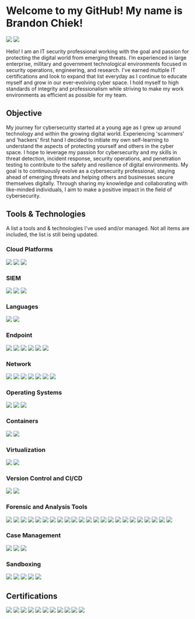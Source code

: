 # Welcome to my GitHub! My name is Brandon Chiek!
<a href="https://linkedin.com/in/brandonchiek"><img src="https://img.shields.io/badge/-LinkedIn-0072b1?&style=for-the-badge&logo=linkedin&logoColor=white" /></a>
<a href="https://www.credly.com/users/brandon-chiek.0595287b"><img src="https://img.shields.io/badge/-Credly-ffffff?&style=for-the-badge&logo=Credly&logoColor=Orange" /></a>

Hello! I am an IT security professional working with the goal and passion for protecting the digital world from emerging threats. I’m experienced in large enterprise, military and government technological environments focused in security operations, engineering, and research. I've earned multiple IT certifications and look to expand that list everyday as I continue to educate myself and grow in our ever-evolving cyber space. I hold myself to high standards of integrity and professionalism while striving to make my work environments as efficient as possible for my team.

## Objective

My journey for cybersecurity started at a young age as I grew up around technology and within the growing digital world. Experiencing 'scammers' and 'hackers' first hand I decided to initiate my own self-learning to understand the aspects of protecting yourself and others in the cyber space. I hope to leverage my passion for cybersecurity and my skills in threat detection, incident response, security operations, and penetration testing to contribute to the safety and resilience of digital environments. My goal is to continuously evolve as a cybersecurity professional, staying ahead of emerging threats and helping others and businesses secure themselves digitally. Through sharing my knowledge and collaborating with like-minded individuals, I aim to make a positive impact in the field of cybersecurity.

## Tools & Technologies
A list a tools and & technologies I've used and/or managed. Not all items are included, the list is still being updated.
### Cloud Platforms
<div>
    <img src="https://img.shields.io/badge/-Azure-0078D4?&style=for-the-badge&logo=Microsoft-Azure&logoColor=white" />
    <img src="https://img.shields.io/badge/-AWS-232F3E?&style=for-the-badge&logo=Amazon-AWS&logoColor=white" />
    <img src="https://img.shields.io/badge/-DigitalOcean-0080FF?&style=for-the-badge&logo=DigitalOcean&logoColor=white" />
</div>

### SIEM
<div>
    <img src="https://img.shields.io/badge/-Microsoft_Sentinel-0078D4?&style=for-the-badge&logo=Microsoft&logoColor=white" />
    <img src="https://img.shields.io/badge/-Elastic-005571?&style=for-the-badge&logo=Elastic&logoColor=white" />
    <img src="https://img.shields.io/badge/-Splunk-000000?&style=for-the-badge&logo=Splunk&logoColor=white" />
</div>

### Languages
<div>
    <img src="https://img.shields.io/badge/-Python-3776AB?&style=for-the-badge&logo=Python&logoColor=white" />
    <img src="https://img.shields.io/badge/-PowerShell-5391FE?&style=for-the-badge&logo=PowerShell&logoColor=white" />
</div>

### Endpoint
<div>
    <img src="https://img.shields.io/badge/-Microsoft_Defender_for_Endpoint-00A4EF?&style=for-the-badge&logo=Microsoft&logoColor=white" />
    <img src="https://img.shields.io/badge/-Velociraptor-4CAF50?&style=for-the-badge&logo=Velociraptor&logoColor=white" />
    <img src="https://img.shields.io/badge/-Trend_Micro-FF0000?&style=for-the-badge&logo=Trend-Micro&logoColor=white" />
    <img src="https://img.shields.io/badge/-Elastic_Security-005571?&style=for-the-badge&logo=Elastic&logoColor=white" />
    <img src="https://img.shields.io/badge/-SentinelOne-000000?&style=for-the-badge&logo=SentinelOne&logoColor=white" />
    <img src="https://img.shields.io/badge/-Wazuh-00A982?&style=for-the-badge&logo=Wazuh&logoColor=white" />
</div>

### Network
<div>
    <img src="https://img.shields.io/badge/-Wireshark-1679A7?&style=for-the-badge&logo=Wireshark&logoColor=white" />
    <img src="https://img.shields.io/badge/-Suricata-EF3B2D?&style=for-the-badge&logo=Suricata&logoColor=white" />
    <img src="https://img.shields.io/badge/-Zeek-777BB4?&style=for-the-badge&logo=Zeek&logoColor=white" />
    <img src="https://img.shields.io/badge/-Snort-CC0000?&style=for-the-badge&logo=Snort&logoColor=white" />
    <img src="https://img.shields.io/badge/-Palo_Alto-0070F2?&style=for-the-badge&logo=Palo-Alto-Networks&logoColor=white" />
    <img src="https://img.shields.io/badge/-Unifi-55BEE1?&style=for-the-badge&logo=Ubiquiti&logoColor=white" />
    <img src="https://img.shields.io/badge/-Cisco-1BA0D7?&style=for-the-badge&logo=Cisco&logoColor=white" />
</div>

### Operating Systems
<div>
    <img src="https://img.shields.io/badge/-Windows-0078D6?&style=for-the-badge&logo=Windows&logoColor=white" />
    <img src="https://img.shields.io/badge/-Linux-FCC624?&style=for-the-badge&logo=Linux&logoColor=black" />
    <img src="https://img.shields.io/badge/-MacOS-000000?&style=for-the-badge&logo=Apple&logoColor=white" />
</div>

### Containers
<div>
    <img src="https://img.shields.io/badge/-Docker-2496ED?&style=for-the-badge&logo=Docker&logoColor=white" />
    <img src="https://img.shields.io/badge/-Kubernetes-326CE5?&style=for-the-badge&logo=Kubernetes&logoColor=white" />
</div>

### Virtualization
<div>
    <img src="https://img.shields.io/badge/-VMware_vSphere-607078?&style=for-the-badge&logo=VMware&logoColor=white" />
    <img src="https://img.shields.io/badge/-Proxmox-E57000?&style=for-the-badge&logo=Proxmox&logoColor=white" />
</div>

### Version Control and CI/CD
<div>
    <img src="https://img.shields.io/badge/-GitHub-181717?&style=for-the-badge&logo=GitHub&logoColor=white" />
    <img src="https://img.shields.io/badge/-Azure_DevOps-0078D7?&style=for-the-badge&logo=Azure-DevOps&logoColor=white" />
</div>

### Forensic and Analysis Tools
<div>
    <img src="https://img.shields.io/badge/-Autopsy-007ACC?&style=for-the-badge&logo=Autopsy&logoColor=white" />
    <img src="https://img.shields.io/badge/-Browser_History_Capturer-3776AB?&style=for-the-badge&logo=Mozilla-Firefox&logoColor=white" />
    <img src="https://img.shields.io/badge/-Browser_History_Viewer-3776AB?&style=for-the-badge&logo=Google-Chrome&logoColor=white" />
    <img src="https://img.shields.io/badge/-DeepBlueCLI-333333?&style=for-the-badge&logo=Windows-Terminal&logoColor=white" />
    <img src="https://img.shields.io/badge/-DomainTools-0A66C2?&style=for-the-badge&logo=DomainTools&logoColor=white" />
    <img src="https://img.shields.io/badge/-Event_Viewer-0078D4?&style=for-the-badge&logo=Windows&logoColor=white" />
    <img src="https://img.shields.io/badge/-FTK_Imager-000000?&style=for-the-badge&logo=Forensic-Toolkit&logoColor=white" />
    <img src="https://img.shields.io/badge/-JumpList_Explorer-2E86C1?&style=for-the-badge&logo=Windows&logoColor=white" />
    <img src="https://img.shields.io/badge/-KAPE-00A98F?&style=for-the-badge&logo=KAPE&logoColor=white" />
    <img src="https://img.shields.io/badge/-MISP-0033A0?&style=for-the-badge&logo=MISP&logoColor=white" />
    <img src="https://img.shields.io/badge/-OpenCTI-007ACC?&style=for-the-badge&logo=OpenCTI&logoColor=white" />
    <img src="https://img.shields.io/badge/-LECmd-0078D4?&style=for-the-badge&logo=Windows&logoColor=white" />
    <img src="https://img.shields.io/badge/-PhishTool-3776AB?&style=for-the-badge&logo=PhishTool&logoColor=white" />
    <img src="https://img.shields.io/badge/-ProcDump-000000?&style=for-the-badge&logo=Windows-Terminal&logoColor=white" />
    <img src="https://img.shields.io/badge/-Scalpel-777BB4?&style=for-the-badge&logo=Scalpel&logoColor=white" />
    <img src="https://img.shields.io/badge/-Sigma-FF6347?&style=for-the-badge&logo=Sigma&logoColor=white" />
    <img src="https://img.shields.io/badge/-TheHive5-FFA500?&style=for-the-badge&logo=TheHive&logoColor=white" />
    <img src="https://img.shields.io/badge/-URL2PNG-00A982?&style=for-the-badge&logo=URL2PNG&logoColor=white" />
    <img src="https://img.shields.io/badge/-VirusTotal-4285F4?&style=for-the-badge&logo=VirusTotal&logoColor=white" />
    <img src="https://img.shields.io/badge/-Volatility-FF4500?&style=for-the-badge&logo=Volatility&logoColor=white" />
    <img src="https://img.shields.io/badge/-WannaBrowser-1A73E8?&style=for-the-badge&logo=Google-Chrome&logoColor=white" />
    <img src="https://img.shields.io/badge/-Windows_File_Analyzer-0078D4?&style=for-the-badge&logo=Windows&logoColor=white" />
    <img src="https://img.shields.io/badge/-Pestudio-FF4500?&style=for-the-badge&logo=Pestudio&logoColor=white" />
</div>

### Case Management
<div>
    <img src="https://img.shields.io/badge/-ServiceNow-0070BA?&style=for-the-badge&logo=ServiceNow&logoColor=white" />
    <img src="https://img.shields.io/badge/-TheHive-FFA500?&style=for-the-badge&logo=TheHive&logoColor=white" />
    <img src="https://img.shields.io/badge/-DFIR_IRIS-FF6347?&style=for-the-badge&logo=IRIS&logoColor=white" />
</div>

### Sandboxing
<div>
<img src="https://img.shields.io/badge/-Cuckoo-3776AB?&style=for-the-badge&logo=Cuckoo&logoColor=white" />
<img src="https://img.shields.io/badge/-CAPEv2-FF4500?&style=for-the-badge&logo=CAPEv2&logoColor=white" />
<img src="https://img.shields.io/badge/-tri.age-000000?&style=for-the-badge&logo=triage&logoColor=white" />
<img src="https://img.shields.io/badge/-any.run-00A982?&style=for-the-badge&logo=anyrun&logoColor=white" />
<img src="https://img.shields.io/badge/-VMRay-FF6347?&style=for-the-badge&logo=vmray&logoColor=white" />
</div>

## Certifications
<div>
<img src="https://img.shields.io/badge/-Security%2B-FF0000?&style=for-the-badge&logo=CompTIA&logoColor=white" />
<img src="https://img.shields.io/badge/-Network%2B-007ACC?&style=for-the-badge&logo=CompTIA&logoColor=white" />
<img src="https://img.shields.io/badge/-A%2B-4D4D4D?&style=for-the-badge&logo=CompTIA&logoColor=white" />
<img src="https://img.shields.io/badge/-PenTest%2B-FF6F00?&style=for-the-badge&logo=CompTIA&logoColor=white" />
<img src="https://img.shields.io/badge/-CySA%2B-0033A0?&style=for-the-badge&logo=CompTIA&logoColor=white" />
<img src="https://img.shields.io/badge/-CEH-2A2A2A?&style=for-the-badge&logo=EC-Council&logoColor=red" />
<img src="https://img.shields.io/badge/-SSCP-4CAF50?&style=for-the-badge&logo=ISC2&logoColor=white" />
<img src="https://img.shields.io/badge/-BTL1-FFA500?&style=for-the-badge&logoColor=white" />
<img src="https://img.shields.io/badge/-Microsoft%20Azure%20Fundamentals-0089D6?&style=for-the-badge&logo=Microsoft&logoColor=white" />
<img src="https://img.shields.io/badge/-Certified%20Cyber%20Threat%20Hunting%20Professional-8B0000?&style=for-the-badge&logoColor=white" />
<img src="https://img.shields.io/badge/-GIAC%20Continuous%20Monitoring%20Certification-483D8B?&style=for-the-badge&logoColor=white" />
</div>